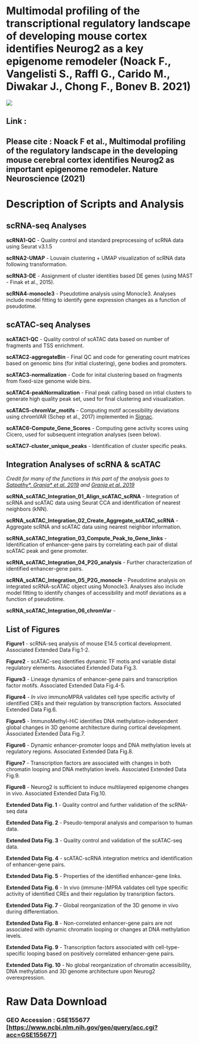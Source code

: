 # Multimodal profiling of the transcriptional regulatory landscape of developing mouse cortex identifies Neurog2 as a key epigenome remodeler (Noack F., Vangelisti S., Raffl G., Carido M., Diwakar J., Chong F., Bonev B. 2021)

![](Gif1.gif)

## **Link** :

## Please cite : Noack F et al., Multimodal profiling of the regulatory landscape in the developing mouse cerebral cortex identifies Neurog2 as important epigenome remodeler. Nature Neuroscience (2021) 


# Description of Scripts and Analysis 

## scRNA-seq Analyses 

**scRNA1-QC** - Quality control and standard preprocessing of scRNA data using Seurat v3.1.5

**scRNA2-UMAP** - Louvain clustering + UMAP visualization of scRNA data following transformation.

**scRNA3-DE** - Assignment of cluster identities based DE genes (using MAST - Finak et al., 2015). 

**scRNA4-monocle3** - Pseudotime analysis using Monocle3. Analyses include model fitting to identify gene expression changes as a function of pseudotime.


## scATAC-seq Analyses 

**scATAC1-QC** - Quality control of scATAC data based on number of fragments and TSS enrichment. 

**scATAC2-aggregateBin** - Final QC and code for generating count matrices based on genomic bins (for initial clustering), gene bodies and promoters. 

**scATAC3-normalization** - Code for inital clustering based on fragments from fixed-size genome wide bins.

**scATAC4-peakNormalization** - Final peak calling based on intial clusters to generate high quality peak set, used for final clustering and visualization.

**scATAC5-chromVar_motifs** - Computing motif accessibility deviations using chromVAR (Schep et al., 2017) implemented in [Signac](https://github.com/timoast/signac).

**scATAC6-Compute_Gene_Scores** - Computing gene activity scores using Cicero, used for subsequent integration analyses (seen below).

**scATAC7-cluster_unique_peaks** - Identification of cluster specific peaks.


## Integration Analyses of scRNA & scATAC

*Credit for many of the functions in this part of the analysis goes to [Satpathy\*, Granja\* et al. 2019](https://github.com/GreenleafLab/MPAL-Single-Cell-2019) and [Granja et al. 2019](https://github.com/GreenleafLab/10x-scATAC-2019)*

**scRNA_scATAC_Integration_01_Align_scATAC_scRNA** - Integration of scRNA and scATAC data using Seurat CCA and identification of nearest neighbors (kNN).

**scRNA_scATAC_Integration_02_Create_Aggregate_scATAC_scRNA** - Aggregate scRNA and scATAC data using nearest neighbor information.

**scRNA_scATAC_Integration_03_Compute_Peak_to_Gene_links** - Identification of enhancer-gene pairs by correlating each pair of distal scATAC peak and gene promoter.

**scRNA_scATAC_Integration_04_P2G_analysis** - Further characterization of identified enhancer-gene pairs.

**scRNA_scATAC_Integration_05_P2G_monocle** - Pseudotime analysis on integrated scRNA-scATAC object using Monocle3. Analyses also include model fitting to identify changes of accessibility and motif deviations as a function of pseudotime.

**scRNA_scATAC_Integration_06_chromVar** - 

## List of Figures 

**Figure1** - scRNA-seq analysis of mouse E14.5 cortical development. Associated Extended Data Fig.1-2. 

**Figure2** - scATAC-seq identifies dynamic TF motis and variable distal regulatory elements. Associated Extended Data Fig.3. 

**Figure3** - Lineage dynamics of enhancer-gene pairs and transcription factor motifs. Associated Extended Data Fig.4-5.

**Figure4** - _In vivo_ immunoMPRA validates cell type specific activity of identified CREs and their regulation by transcription factors. Associated Extended Data Fig.6.

**Figure5** - ImmunoMethyl-HiC identifies DNA methylation-independent global changes in 3D genome architecture during cortical development. Associated Extended Data Fig.7.

**Figure6** - Dynamic enhancer-promoter loops and DNA methylation levels at regulatory regions. Associated Extended Data Fig.8. 

**Figure7** - Transcription factors are associated with changes in both chromatin looping and DNA methylation levels. Associated Extended Data Fig.9. 

**Figure8** - Neurog2 is sufficient to induce multilayered epigenome changes in vivo. Associated Extended Data Fig.10. 

**Extended Data Fig. 1** - Quality control and further validation of the scRNA-seq data 

**Extended Data Fig. 2** - Pseudo-temporal analysis and comparison to human data.

**Extended Data Fig. 3** - Quality control and validation of the scATAC-seq data.

**Extended Data Fig. 4** - scATAC-scRNA integration metrics and identification of enhancer-gene pairs. 

**Extended Data Fig. 5** - Properties of the identified enhancer-gene links.

**Extended Data Fig. 6** - In vivo (immune-)MPRA validates cell type specific activity of identified CREs and their regulation by transription factors.

**Extended Data Fig. 7** - Global reorganization of the 3D genome in vivo during differentiation.

**Extended Data Fig. 8** - Non-correlated enhancer-gene pairs are not associated with dynamic chromatin looping or changes at DNA methylation levels. 

**Extended Data Fig. 9** - Transcription factors associated with cell-type-specific looping based on positively correlated enhancer-gene pairs. 

**Extended Data Fig. 10** - No global reorganization of chromatin accessibility, DNA methylation and 3D genome architecture upon Neurog2 overexpression. 


# Raw Data Download 

### GEO Accession : GSE155677 [https://www.ncbi.nlm.nih.gov/geo/query/acc.cgi?acc=GSE155677]
